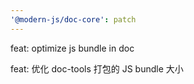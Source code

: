 ```yaml
---
'@modern-js/doc-core': patch
---
```


feat: optimize js bundle in doc

feat: 优化 doc-tools 打包的 JS bundle 大小
